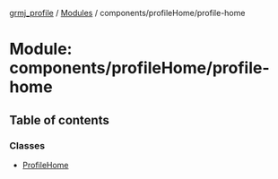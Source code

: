 [grmj_profile](../README.md) / [Modules](../modules.md) / components/profileHome/profile-home

# Module: components/profileHome/profile-home

## Table of contents

### Classes

- [ProfileHome](../classes/components_profileHome_profile_home.ProfileHome.md)
